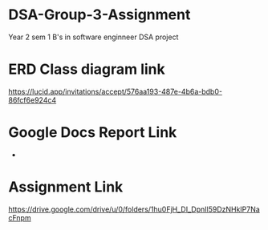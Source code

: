 # DSA-Group-3-Assignment
Year 2 sem 1 B's in software enginneer DSA project 

# ERD Class diagram link
https://lucid.app/invitations/accept/576aa193-487e-4b6a-bdb0-86fcf6e924c4

# Google Docs Report Link
-

# Assignment Link
https://drive.google.com/drive/u/0/folders/1hu0FjH_DI_DpnIl59DzNHkIP7NacFnpm
